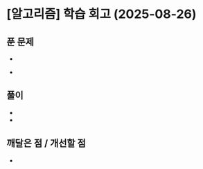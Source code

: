 # [알고리즘] 학습 회고 (2025-08-26)

## 푼 문제

- ```

  ```

- ```

  ```

## 풀이

-
-

## 깨달은 점 / 개선할 점

- ```

  ```
